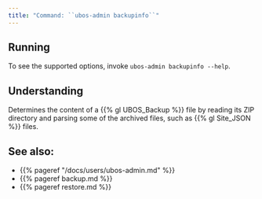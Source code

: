 ```yaml
---
title: "Command: ``ubos-admin backupinfo``"
---
```


## Running

To see the supported options, invoke ``ubos-admin backupinfo --help``.

## Understanding

Determines the content of a {{% gl UBOS_Backup %}} file by reading its ZIP
directory and parsing some of the archived files, such as {{% gl Site_JSON %}}
files.

## See also:

* {{% pageref "/docs/users/ubos-admin.md" %}}
* {{% pageref backup.md %}}
* {{% pageref restore.md %}}
